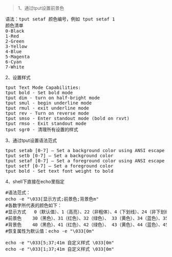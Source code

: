 >1、通过tput设置前景色
<pre class="prettyprint lang-s">
语法：tput setaf 颜色编号，例如 tput setaf 1
颜色清单
0-Black
1-Red
2-Green
3-Yellow
4-Blue
5-Magenta
6-Cyan
7-White
</pre>
2、设置样式
<pre class="prettyprint lang-s">
tput Text Mode Capabilities:
tput bold - Set bold mode
tput dim - turn on half-bright mode
tput smul - begin underline mode
tput rmul - exit underline mode
tput rev - Turn on reverse mode
tput smso - Enter standout mode (bold on rxvt)
tput rmso - Exit standout mode
tput sgr0 - 清理所有设置的样式
</pre>
3、通过tput设置语法范式
<pre class="prettyprint lang-s">
tput setab [0-7] – Set a background color using ANSI escape
tput setb [0-7] – Set a background color
tput setaf [0-7] – Set a foreground color using ANSI escape
tput setf [0-7] – Set a foreground color
tput bold - Set text font weight to bold
</pre>
4、shell下直接在echo里指定
<pre class="prettyprint lang-s">
#语法范式：
echo -e "\033[显示方式;前景色;背景色m"
#各数字所代表的颜色如下：
#显示方式	0（默认值）、1（高亮）、22（非粗体）、4（下划线）、24（非下划线）、5（闪烁）、25（非闪烁）、7（反显）、27（非反显）
#前景色	30（黑色）、31（红色）、32（绿色）、 33（黄色）、34（蓝色）、35（洋红）、36（青色）、37（白色）
#背景色	40（黑色）、41（红色）、42（绿色）、 43（黄色）、44（蓝色）、45（洋红）、46（青色）、47（白色）
#恢复属性为默认值：echo -e "\033[0m"

echo -e "\033[5;37;41m 自定义样式 \033[0m"
echo -e "\033[1;37;41m 自定义样式 \033[0m"
</pre>